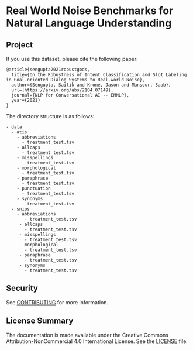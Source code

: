 # Real World Noise Benchmarks for Natural Language Understanding

## Project

If you use this dataset, please cite the following paper:
```
@article{sengupta2021robustgods,
  title={On the Robustness of Intent Classification and Slot Labeling in Goal-oriented Dialog Systems to Real-world Noise},
  author={Sengupta, Sailik and Krone, Jason and Mansour, Saab},
  url={https://arxiv.org/abs/2104.07149},
  journal={NLP for Conversational AI -- EMNLP},
  year={2021}
}
```

The directory structure is as follows:

```
- data
  - atis
    - abbreviations
      - treatment_test.tsv 
    - allcaps
      - treatment_test.tsv
    - misspellings
      - treatment_test.tsv
    - morphological
      - treatment_test.tsv
    - paraphrase
      - treatment_test.tsv
    - punctuation
      - treatment_test.tsv
    - synonyms
      - treatment_test.tsv
  - snips
    - abbreviations
       - treatment_test.tsv
     - allcaps
       - treatment_test.tsv
     - misspellings
       - treatment_test.tsv
     - morphological
       - treatment_test.tsv
     - paraphrase
       - treatment_test.tsv
     - synonyms
       - treatment_test.tsv
```

## Security

See [CONTRIBUTING](CONTRIBUTING.md#security-issue-notifications) for more information.

## License Summary

The documentation is made available under the Creative Commons Attribution-NonCommercial 4.0 International License. See the [LICENSE](LICENSE) file.
